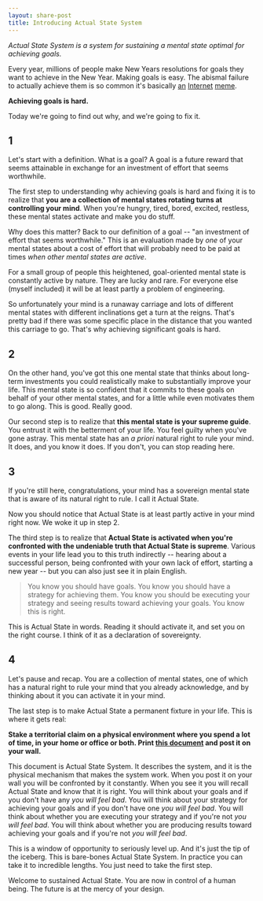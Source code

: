 ```yaml
---
layout: share-post
title: Introducing Actual State System
---
```


*Actual State System is a system for sustaining a mental state optimal for achieving goals.*

Every year, millions of people make New Years resolutions for goals they want to achieve in the New Year. Making goals is easy. The abismal failure to actually achieve them is so common it's basically [an](http://imgur.com/8Pd9zTS) [Internet](http://imgur.com/a/LxM3t) [meme](http://imgur.com/cIP6dze).

**Achieving goals is hard.**

Today we're going to find out why, and we're going to fix it.

## 1

Let's start with a definition. What is a goal? A goal is a future reward that seems attainable in exchange for an investment of effort that seems worthwhile.

The first step to understanding why achieving goals is hard and fixing it is to realize that **you are a collection of mental states rotating turns at controlling your mind**. When you're hungry, tired, bored, excited, restless, these mental states activate and make you do stuff.

Why does this matter? Back to our definition of a goal -- "an investment of effort that seems worthwhile." This is an evaluation made by *one* of your mental states about a cost of effort that will probably need to be paid at times *when other mental states are active*.

For a small group of people this heightened, goal-oriented mental state is constantly active by nature. They are lucky and rare. For everyone else (myself included) it will be at least partly a problem of engineering.

So unfortunately your mind is a runaway carriage and lots of different mental states with different inclinations get a turn at the reigns. That's pretty bad if there was some specific place in the distance that you wanted this carriage to go. That's why achieving significant goals is hard.

## 2

On the other hand, you've got this one mental state that thinks about long-term investments you could realistically make to substantially improve your life. This mental state is so confident that it commits to these goals on behalf of your other mental states, and for a little while even motivates them to go along. This is good. Really good.

Our second step is to realize that **this mental state is your supreme guide**. You entrust it with the betterment of your life. You feel guilty when you've gone astray. This mental state has an *a priori* natural right to rule your mind. It does, and you know it does. If you don't, you can stop reading here.

## 3

If you're still here, congratulations, your mind has a sovereign mental state that is aware of its natural right to rule. I call it Actual State.

Now you should notice that Actual State is at least partly active in your mind right now. We woke it up in step 2.

The third step is to realize that **Actual State is activated when you're confronted with the undeniable truth that Actual State is supreme**. Various events in your life lead you to this truth indirectly -- hearing about a successful person, being confronted with your own lack of effort, starting a new year -- but you can also just see it in plain English.

>You know you should have goals. You know you should have a strategy for achieving them. You know you should be executing your strategy and seeing results toward achieving your goals. You know this is right.

This is Actual State in words. Reading it should activate it, and set you on the right course. I think of it as a declaration of sovereignty.

## 4

Let's pause and recap. You are a collection of mental states, one of which has a natural right to rule your mind that you already acknowledge, and by thinking about it you can activate it in your mind.

The last step is to make Actual State a permanent fixture in your life. This is where it gets real:

**Stake a territorial claim on a physical environment where you spend a lot of time, in your home or office or both. Print [this document](http://www.actualstate.com) and post it on your wall.**

This document is Actual State System. It describes the system, and it is the physical mechanism that makes the system work. When you post it on your wall you will be confronted by it constantly. When you see it you will recall Actual State and know that it is right. You will think about your goals and if you don't have any *you will feel bad*. You will think about your strategy for achieving your goals and if you don't have one *you will feel bad*. You will think about whether you are executing your strategy and if you're not *you will feel bad*. You will think about whether you are producing results toward achieving your goals and if you're not *you will feel bad*.

This is a window of opportunity to seriously level up. And it's just the tip of the iceberg. This is bare-bones Actual State System. In practice you can take it to incredible lengths. You just need to take the first step.

Welcome to sustained Actual State. You are now in control of a human being. The future is at the mercy of your design.

